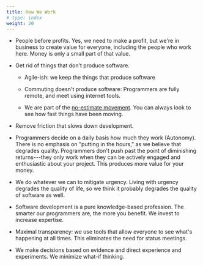 ```yaml
---
title: How We Work
# type: index
weight: 20
---
```


-   People before profits. Yes, we need to make a profit, but we're in business to
    create value for everyone, including the people who work here. Money is only a
    small part of that value.

-   Get rid of things that don't produce software.

    -   Agile-ish: we keep the things that produce software

    -   Commuting doesn't produce software: Programmers are fully
        remote, and meet using internet tools.

    -   We are part of the
        [no-estimate movement](https://www.geepawhill.org/2017/07/15/estimating-stop-trying-harder/).
        You can always look to see how fast things have been moving.

-   Remove friction that slows down development.

-   Programmers decide on a daily basis how much they work (Autonomy).
    There is no emphasis on "putting in the hours," as we believe that
    degrades quality. Programmers don't push past the point of
    diminishing returns---they only work when they can be actively
    engaged and enthusiastic about your project. This produces more value
    for your money.

-   We do whatever we can to mitigate urgency. Living with urgency
    degrades the quality of life, so we think it probably degrades the
    quality of software as well.

-   Software development is a pure knowledge-based profession. The
    smarter our programmers are, the more you benefit. We invest to
    increase expertise.

-   Maximal transparency: we use tools that allow everyone to see
    what's happening at all times. This eliminates the need for status
    meetings.

-   We make decisions based on evidence and direct experience and
    experiments. We minimize what-if thinking.

